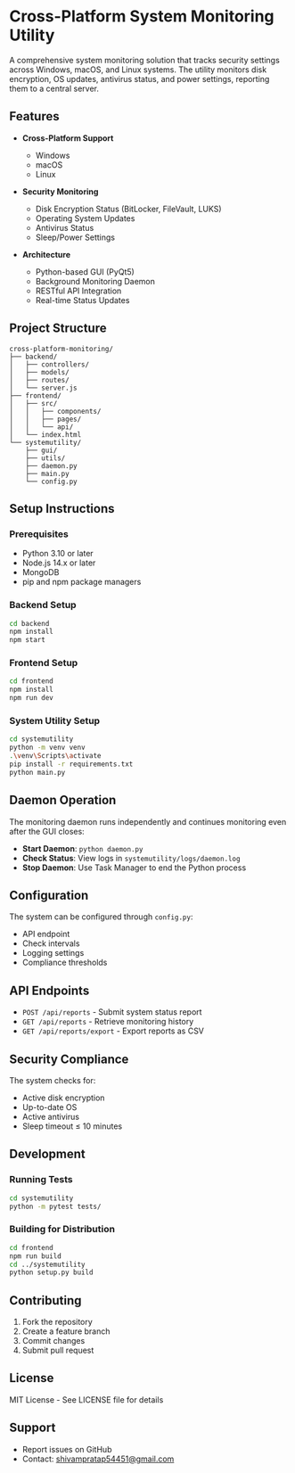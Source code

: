 # Cross-Platform System Monitoring Utility

A comprehensive system monitoring solution that tracks security settings across Windows, macOS, and Linux systems. The utility monitors disk encryption, OS updates, antivirus status, and power settings, reporting them to a central server.

## Features

- **Cross-Platform Support**

  - Windows
  - macOS
  - Linux

- **Security Monitoring**

  - Disk Encryption Status (BitLocker, FileVault, LUKS)
  - Operating System Updates
  - Antivirus Status
  - Sleep/Power Settings

- **Architecture**
  - Python-based GUI (PyQt5)
  - Background Monitoring Daemon
  - RESTful API Integration
  - Real-time Status Updates

## Project Structure

```
cross-platform-monitoring/
├── backend/
│   ├── controllers/
│   ├── models/
│   ├── routes/
│   └── server.js
├── frontend/
│   ├── src/
│   │   ├── components/
│   │   ├── pages/
│   │   └── api/
│   └── index.html
└── systemutility/
    ├── gui/
    ├── utils/
    ├── daemon.py
    ├── main.py
    └── config.py
```

## Setup Instructions

### Prerequisites

- Python 3.10 or later
- Node.js 14.x or later
- MongoDB
- pip and npm package managers

### Backend Setup

```bash
cd backend
npm install
npm start
```

### Frontend Setup

```bash
cd frontend
npm install
npm run dev
```

### System Utility Setup

```bash
cd systemutility
python -m venv venv
.\venv\Scripts\activate
pip install -r requirements.txt
python main.py
```

## Daemon Operation

The monitoring daemon runs independently and continues monitoring even after the GUI closes:

- **Start Daemon**: `python daemon.py`
- **Check Status**: View logs in `systemutility/logs/daemon.log`
- **Stop Daemon**: Use Task Manager to end the Python process

## Configuration

The system can be configured through `config.py`:

- API endpoint
- Check intervals
- Logging settings
- Compliance thresholds

## API Endpoints

- `POST /api/reports` - Submit system status report
- `GET /api/reports` - Retrieve monitoring history
- `GET /api/reports/export` - Export reports as CSV

## Security Compliance

The system checks for:

- Active disk encryption
- Up-to-date OS
- Active antivirus
- Sleep timeout ≤ 10 minutes

## Development

### Running Tests

```bash
cd systemutility
python -m pytest tests/
```

### Building for Distribution

```bash
cd frontend
npm run build
cd ../systemutility
python setup.py build
```

## Contributing

1. Fork the repository
2. Create a feature branch
3. Commit changes
4. Submit pull request

## License

MIT License - See LICENSE file for details

## Support

- Report issues on GitHub
- Contact: shivampratap54451@gmail.com
